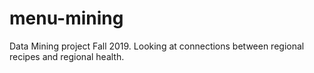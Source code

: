 # menu-mining
Data Mining project Fall 2019. Looking at connections between regional recipes and regional health.
